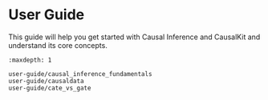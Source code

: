 # User Guide

This guide will help you get started with Causal Inference and CausalKit and understand its core concepts.

```{toctree}
:maxdepth: 1

user-guide/causal_inference_fundamentals
user-guide/causaldata
user-guide/cate_vs_gate
```

